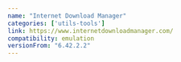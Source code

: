 ```yaml
---
name: "Internet Download Manager"
categories: ['utils-tools']
link: https://www.internetdownloadmanager.com/
compatibility: emulation
versionFrom: "6.42.2.2"
---
```


